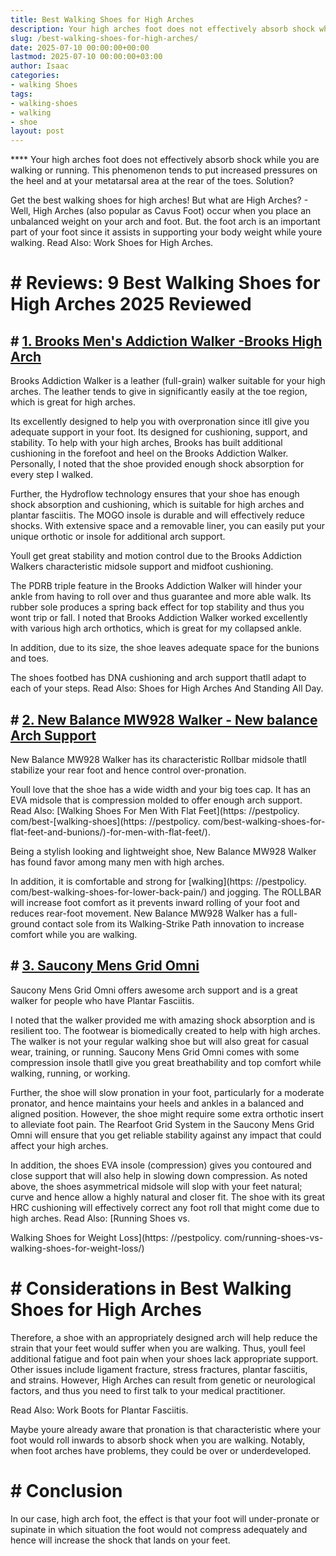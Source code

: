 ```yaml
---
title: Best Walking Shoes for High Arches
description: Your high arches foot does not effectively absorb shock while you are walking or running. This phenomenon tends to put increased pressures on the heel and at...
slug: /best-walking-shoes-for-high-arches/
date: 2025-07-10 00:00:00+00:00
lastmod: 2025-07-10 00:00:00+03:00
author: Isaac
categories:
- walking Shoes
tags:
- walking-shoes
- walking
- shoe
layout: post
---
```


**** Your high arches foot does not effectively absorb shock while you are walking or running. This phenomenon tends to put increased pressures on the heel and at your metatarsal area at the rear of the toes. Solution?

Get the best walking shoes for high arches! But what are High Arches? - Well, High Arches (also popular as Cavus Foot) occur when you place an unbalanced weight on your arch and foot. But. the foot arch is an important part of your foot since it assists in supporting your body weight while youre walking. Read Also: Work Shoes for High Arches.

# # Reviews: 9 Best Walking Shoes for High Arches 2025 Reviewed

## # [1. Brooks Men's Addiction Walker -Brooks High Arch](https://www.amazon.com/dp/B0012HR2I8/?tag=p-policy-20)

Brooks Addiction Walker is a leather (full-grain) walker suitable for your high arches. The leather tends to give in significantly easily at the toe region, which is great for high arches.

Its excellently designed to help you with overpronation since itll give you adequate support in your foot. Its designed for cushioning, support, and stability. To help with your high arches, Brooks has built additional cushioning in the forefoot and heel on the Brooks Addiction Walker. Personally, I noted that the shoe provided enough shock absorption for every step I walked.

Further, the Hydroflow technology ensures that your shoe has enough shock absorption and cushioning, which is suitable for high arches and plantar fasciitis. The MOGO insole is durable and will effectively reduce shocks. With extensive space and a removable liner, you can easily put your unique orthotic or insole for additional arch support.

Youll get great stability and motion control due to the Brooks Addiction Walkers characteristic midsole support and midfoot cushioning.

The PDRB triple feature in the Brooks Addiction Walker will hinder your ankle from having to roll over and thus guarantee and more able walk. Its rubber sole produces a spring back effect for top stability and thus you wont trip or fall. I noted that Brooks Addiction Walker worked excellently with various high arch orthotics, which is great for my collapsed ankle.

In addition, due to its size, the shoe leaves adequate space for the bunions and toes.

The shoes footbed has DNA cushioning and arch support thatll adapt to each of your steps. Read Also: Shoes for High Arches And Standing All Day.

## # [2. New Balance MW928 Walker - New balance Arch Support](https://www.amazon.com/dp/B01NB9K3XO/?tag=p-policy-20)

New Balance MW928 Walker has its characteristic Rollbar midsole thatll stabilize your rear foot and hence control over-pronation.

Youll love that the shoe has a wide width and your big toes cap. It has an EVA midsole that is compression molded to offer enough arch support. Read Also: [Walking Shoes For Men With Flat Feet](https: //pestpolicy. com/best-[walking-shoes](https: //pestpolicy. com/best-walking-shoes-for-flat-feet-and-bunions/)-for-men-with-flat-feet/).

Being a stylish looking and lightweight shoe, New Balance MW928 Walker has found favor among many men with high arches.

In addition, it is comfortable and strong for [walking](https: //pestpolicy. com/best-walking-shoes-for-lower-back-pain/) and jogging. The ROLLBAR will increase foot comfort as it prevents inward rolling of your foot and reduces rear-foot movement. New Balance MW928 Walker has a full-ground contact sole from its Walking-Strike Path innovation to increase comfort while you are walking.

## # [3. Saucony Mens Grid Omni](https://www.amazon.com/dp/B000I4SA0A/?tag=p-policy-20)

Saucony Mens Grid Omni offers awesome arch support and is a great walker for people who have Plantar Fasciitis.

I noted that the walker provided me with amazing shock absorption and is resilient too. The footwear is biomedically created to help with high arches. The walker is not your regular walking shoe but will also great for casual wear, training, or running. Saucony Mens Grid Omni comes with some compression insole thatll give you great breathability and top comfort while walking, running, or working.

Further, the shoe will slow pronation in your foot, particularly for a moderate pronator, and hence maintains your heels and ankles in a balanced and aligned position. However, the shoe might require some extra orthotic insert to alleviate foot pain. The Rearfoot Grid System in the Saucony Mens Grid Omni will ensure that you get reliable stability against any impact that could affect your high arches.

In addition, the shoes EVA insole (compression) gives you contoured and close support that will also help in slowing down compression. As noted above, the shoes asymmetrical midsole will slop with your feet natural; curve and hence allow a highly natural and closer fit. The shoe with its great HRC cushioning will effectively correct any foot roll that might come due to high arches. Read Also: [Running Shoes vs.

Walking Shoes for Weight Loss](https: //pestpolicy. com/running-shoes-vs-walking-shoes-for-weight-loss/)

# # Considerations in Best Walking Shoes for High Arches

Therefore, a shoe with an appropriately designed arch will help reduce the strain that your feet would suffer when you are walking. Thus, youll feel additional fatigue and foot pain when your shoes lack appropriate support. Other issues include ligament fracture, stress fractures, plantar fasciitis, and strains. However, High Arches can result from genetic or neurological factors, and thus you need to first talk to your medical practitioner.

Read Also: Work Boots for Plantar Fasciitis.

Maybe youre already aware that pronation is that characteristic where your foot would roll inwards to absorb shock when you are walking. Notably, when foot arches have problems, they could be over or underdeveloped.

# # Conclusion

In our case, high arch foot, the effect is that your foot will under-pronate or supinate in which situation the foot would not compress adequately and hence will increase the shock that lands on your feet.

